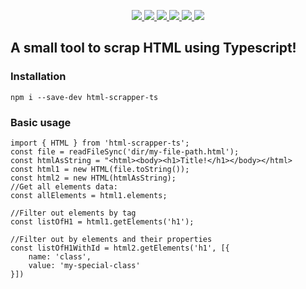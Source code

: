 <p align='center'>
  <a href='https://www.npmjs.com/package/html-scrapper-ts-ts'>
    <img src='https://img.shields.io/npm/v/html-scrapper-ts/latest?style=plastic' target='_blank' />
  </a>
  <a href='https://npmjs.org/package/html-scrapper-ts-ts' style='width:25px;height:20px;'>
    <img src='https://img.shields.io/npm/dm/html-scrapper-ts.svg?color=blue&style=plastic' target='_blank' />
  </a>
  <a href='https://github.com/danitseitlin/html-scrapper-ts-ts/issues' style='width:25px;height:20px;'>
    <img src='https://img.shields.io/github/issues/danitseitlin/html-scrapper-ts?style=plastic' target='_blank' />
  </a>
  <a href='https://npmjs.org/package/html-scrapper-ts' style='width:25px;height:20px;'>
    <img src='https://img.shields.io/bundlephobia/min/html-scrapper-ts/latest?style=plastic' target='_blank' />
  </a>
  <a href='https://github.com/danitseitlin/html-scrapper-ts/commits/master'>
    <img src='https://img.shields.io/github/last-commit/danitseitlin/html-scrapper-ts?style=plastic' />
  </a>
  <a href='https://github.com/danitseitlin/html-scrapper-ts/blob/master/LICENSE'>
    <img src='https://img.shields.io/badge/license-BSD%203%20Clause-blue.svg?style=plastic' target='_blank' />
  </a>
</p></p>

## A small tool to scrap HTML using Typescript!

### Installation
```
npm i --save-dev html-scrapper-ts
```
### Basic usage
```
import { HTML } from 'html-scrapper-ts';
const file = readFileSync('dir/my-file-path.html');
const htmlAsString = "<html><body><h1>Title!</h1></body></html>
const html1 = new HTML(file.toString());
const html2 = new HTML(htmlAsString);
//Get all elements data:
const allElements = html1.elements;

//Filter out elements by tag
const listOfH1 = html1.getElements('h1');

//Filter out by elements and their properties
const listOfH1WithId = html2.getElements('h1', [{
    name: 'class',
    value: 'my-special-class'
}])
```